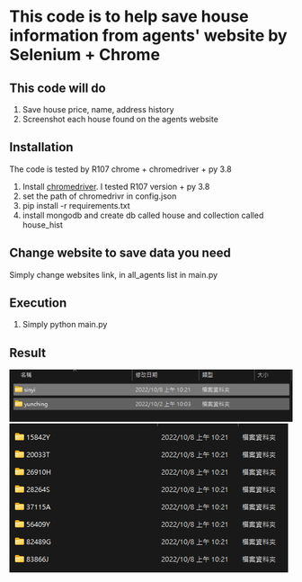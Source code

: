 # This code is to help save house information from agents' website by Selenium + Chrome

## This code will do  
1. Save house price, name, address history
2. Screenshot each house found on the agents website  

## Installation
The code is tested by R107 chrome + chromedriver + py 3.8
1. Install [chromedriver](https://chromedriver.chromium.org/downloads). I tested R107 version + py 3.8 
2. set the path of chromedrivr in config.json  
3. pip install -r requirements.txt
4. install mongodb and create db called house and collection called house_hist

## Change website to save data you need
Simply change websites link, in all_agents list in main.py

## Execution
1. Simply python main.py

## Result
![Data folder](png/data_folder.png)  
![House obj folder](png/house_info.png)
